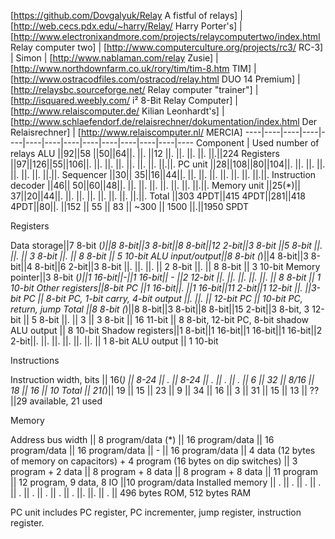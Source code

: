 [https://github.com/Dovgalyuk/Relay A fistful of relays] | [http://web.cecs.pdx.edu/~harry/Relay/ Harry Porter's] | [http://www.electronixandmore.com/projects/relaycomputertwo/index.html Relay computer two] | [http://www.computerculture.org/projects/rc3/ RC-3] | Simon | [http://www.nablaman.com/relay Zusie] | [http://www.northdownfarm.co.uk/rory/tim/tim-8.htm TIM] | [http://www.ostracodfiles.com/ostracod/relay.html DUO 14 Premium] | [http://relaysbc.sourceforge.net/ Relay computer "trainer"] | [http://isquared.weebly.com/ i² 8-Bit Relay Computer] | [http://www.relaiscomputer.de/ Kilian Leonhardt's] | [http://www.schlaefendorf.de/relaisrechner/dokumentation/index.html Der Relaisrechner] | [http://www.relaiscomputer.nl/ MERCIA]
----|----|----|----|----|----|----|----|----|----|----|----|----|----
Component | Used number of relays
ALU                 ||92||58 ||50||64||. ||. ||12 ||. ||. ||. ||. ||.||224
Registers           ||97||126||55||106||. ||. ||. ||. ||. ||. ||. ||.||.
PC unit             ||28||108||80||104||. ||. ||. ||. ||. ||. ||. ||.||.
Sequencer           ||30|| 35||16||44||. ||. ||. ||. ||. ||. ||. ||.||.
Instruction decoder ||46|| 50||60||48||. ||. ||. ||. ||. ||. ||. ||.||.
Memory unit         ||25(*)|| 37||20||44||. ||. ||. ||. ||. ||. ||. ||.||.
Total               ||303 4PDT||415 4PDT||281||418 4PDT||80||. ||152 || 55 || 83 || ~300 || 1500 ||.||1950 SPDT

Registers

Data storage||7 8-bit (*)||8 8-bit||3 8-bit||8 8-bit||12 2-bit||3 8-bit ||5 8-bit ||. ||. || 3 8-bit ||. || 8 8-bit || 5 10-bit
ALU input/output||8 8-bit (*)||4 8-bit||3 8-bit||4 8-bit||6 2-bit||3 8-bit ||. ||. ||. || 2 8-bit ||. || 8 8-bit || 3 10-bit
Memory pointer||3 8-bit (*)||1 16-bit||-||1 16-bit|| - ||2 12-bit ||. ||. ||. ||. ||. || 8 8-bit || 1 10-bit
Other registers||8-bit PC ||1 16-bit||. ||1 16-bit||11 2-bit||1 12-bit ||. ||3-bit PC || 8-bit PC, 1-bit carry, 4-bit output ||. ||. || 12-bit PC || 10-bit PC, return, jump
Total ||8 8-bit (*)||8 8-bit||3 8-bit||8 8-bit||15 2-bit||3 8-bit, 3 12-bit || 5 8-bit ||. || 3 || 3 8-bit || 16 11-bit || 8 8-bit, 12-bit PC, 8-bit shadow ALU output || 8 10-bit
Shadow registers||1 8-bit||1 16-bit||1 16-bit||1 16-bit||2 2-bit||. ||. ||. ||. ||. ||. || 1 8-bit ALU output || 1 10-bit

Instructions

Instruction width, bits || 16(*) || 8-24 || . || 8-24 || . || . || . || 6 || 32 || 8/16 || 18 || 16 || 10
Total || 21(*)|| 19 || 15 || 23 || 9 || 34 || 16 || 3 || 31 || 15 || 13 || ?? ||29 available, 21 used

Memory

Address bus width || 8 program/data (*) || 16 program/data || 16 program/data || 16 program/data || - || 16 program/data || 4 data (12 bytes of memory on capacitors) + 4 program (16 bytes on dip switches) || 3 program + 2 data || 8 program + 8 data || 8 program + 8 data || 11 program || 12 program, 9 data, 8 IO ||10 program/data
Installed memory || . || . || . || . || . || . || . || . || . ||. ||. || . || 496 bytes ROM, 512 bytes RAM

PC unit includes PC register, PC incrementer, jump register, instruction register.
